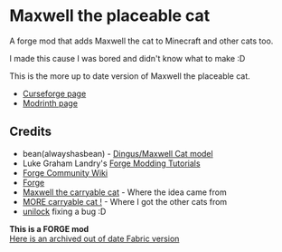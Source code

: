 # Maxwell the placeable cat

A forge mod that adds Maxwell the cat to Minecraft and other cats too.

I made this cause I was bored and didn't know what to make :D

This is the more up to date version of Maxwell the placeable cat.

* [Curseforge page](https://www.curseforge.com/minecraft/mc-mods/maxwell-the-placeable-cat)
* [Modrinth page](https://modrinth.com/mod/maxwell-the-placeable-cat)

## Credits

* bean(alwayshasbean) - [Dingus/Maxwell Cat model](https://sketchfab.com/3d-models/dingus-the-cat-2ca7f3c1957847d6a145fc35de9046b0)
* Luke Graham Landry's [Forge Modding Tutorials](https://moddingtutorials.org)
* [Forge Community Wiki](https://forge.gemwire.uk/)
* [Forge](https://files.minecraftforge.net/)
* [Maxwell the carryable cat](https://steamcommunity.com/sharedfiles/filedetails/?id=2878054450) - Where the idea came from
* [MORE carryable cat !](https://steamcommunity.com/sharedfiles/filedetails/?id=2885380609) - Where I got the other cats from
* [unilock](https://github.com/unilock) fixing a bug :D

**This is a FORGE mod**<br>[Here is an archived out of date Fabric version](https://github.com/antoninvf/fabricMaxwellPlaceableCat)
